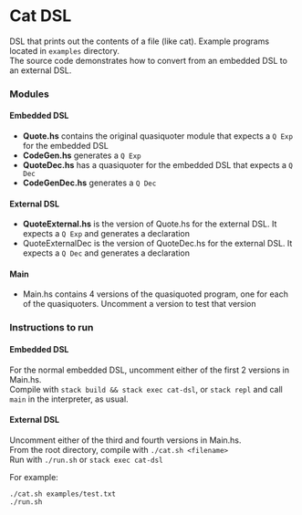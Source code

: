 # Cat DSL

DSL that prints out the contents of a file (like cat).
Example programs located in `examples` directory.  
The source code demonstrates how to convert from an embedded DSL to an external DSL.  

### Modules
#### Embedded DSL
* **Quote.hs** contains the original quasiquoter module that expects a `Q Exp` for the embedded DSL
* **CodeGen.hs** generates a `Q Exp`
* **QuoteDec.hs** has a quasiquoter for the embedded DSL that expects a `Q Dec`
* **CodeGenDec.hs** generates a `Q Dec`

#### External DSL
* **QuoteExternal.hs** is the version of Quote.hs for the external DSL. It expects a `Q Exp` and generates a declaration
* QuoteExternalDec is the version of QuoteDec.hs for the external DSL. It expects a `Q Dec` and generates a declaration

#### Main
* Main.hs contains 4 versions of the quasiquoted program, one for each of the quasiquoters. Uncomment a version to test that version


### Instructions to run
#### Embedded DSL
For the normal embedded DSL, uncomment either of the first 2 versions in Main.hs.  
Compile with `stack build && stack exec cat-dsl`, or `stack repl` and call `main` in the interpreter, as usual.

#### External DSL
Uncomment either of the third and fourth versions in Main.hs.  
From the root directory, compile with `./cat.sh <filename>`  
Run with `./run.sh` or `stack exec cat-dsl`  

For example:
```
./cat.sh examples/test.txt
./run.sh
```
